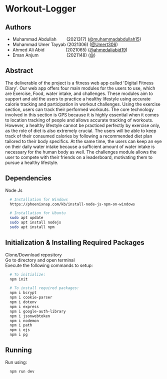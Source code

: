 # Workout-Logger

## Authors

- Muhammad Abdullah&emsp; &emsp;(2021317) ([@muhammadabdullah15](https://github.com/muhammadabdullah15/))
- Mohammad Umer Tayyab (2021306) ([@Umert306](https://github.com/Umert306))
- Ahmed Ali Abid &emsp; &emsp;&emsp;&emsp; (2021065) ([@ahmedaliabid19](https://github.com/ahmedaliabid19))
- Eman Anjum&emsp; &emsp; &emsp; &emsp; &emsp; (2021148) ([@](https://github.com/))

## Abstract

The deliverable of the project is a fitness web app called 'Digital Fitness Diary'. Our web app offers four main modules for the users to use, which are Exercise, Food, water intake, and challenges. These modules aim to support and aid the users to practice a healthy lifestyle using accurate calorie tracking and participation in workout challenges. Using the exercise section, users can track their performed workouts. The core technology involved in this section is GPS because it is highly essential when it comes to location tracking of people and allows accurate tracking of workouts.
However, a healthy lifestyle cannot be practiced perfectly by exercise only, as the role of diet is also extremely crucial. The users will be able to keep track of their consumed calories by following a recommended diet plan tailored to their body specifics. At the same time, the users can keep an
eye on their daily water intake because a sufficient amount of water intake is necessary for the human body as well. The challenges module allows the user to compete with their friends on a leaderboard, motivating them to pursue a healthy lifestyle.

## Dependencies

Node Js

```bash
  # Installation for Windows
  https://phoenixnap.com/kb/install-node-js-npm-on-windows

  # Installation for Ubuntu
  sudo apt update
  sudo apt install nodejs
  sudo apt install npm
```

## Initialization & Installing Required Packages

Clone/Download repository  
Go to directory and open terminal  
Execute the following commands to setup:

```bash
  # To initialize:
  npm init

  # To install required packages:
  npm i bcrypt
  npm i cookie-parser
  npm i dotenv
  npm i express
  npm i google-auth-library
  npm i jsonwebtoken
  npm i nodemon
  npm i path
  npm i ejs
  npm i pg
```

## Running

Run using:

```bash
  npm run dev
```
